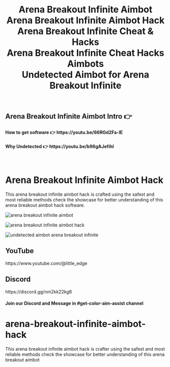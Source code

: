 


<h1 align="center">
  <br>
  Arena Breakout Infinite Aimbot
  <br>
  Arena Breakout Infinite Aimbot Hack
  <br>
  Arena Breakout Infinite Cheat & Hacks
  <br>
  Arena Breakout Infinite Cheat Hacks Aimbots
  <br>
  Undetected Aimbot for Arena Breakout Infinite
</h1>

<br>
<h2>Arena Breakout Infinite Aimbot Intro  👉  </h2>
<h4>How to get software 👉 https://youtu.be/66RGd2Fa-IE </h4>
<h4>Why Undetected 👉 https://youtu.be/b96gAJefihI </h4>
<br>

# Arena Breakout Infinite Aimbot Hack
This arena breakout infinite aimbot hack is crafted using the safest and most reliable methods check the showcase for better understanding of this arena breakout aimbot hack software.

![arena breakout infinite aimbot](https://github.com/user-attachments/assets/aa7dce78-8fff-47fd-b491-7cfc7a5106f9)

![arena breakout infinite aimbot hack](https://github.com/user-attachments/assets/53839ab4-0311-450a-9c08-b9ce2171d715)

![undetected aimbot arena breakout infinite](https://github.com/user-attachments/assets/10186ffc-af2d-4f7f-8cbc-04e646b965b6)


<h2>YouTube</h2>
https://www.youtube.com/@little_edge
<br>
<h2>Discord</h2>
https://discord.gg/nm2kk22kg6
<h4>Join our Discord and Message in #get-color-aim-assist channel</h4>










# arena-breakout-infinite-aimbot-hack
This arena breakout infinite aimbot hack is crafter using the safest and most reliable methods check the showcase for better understanding of this arena breakout aimbot
